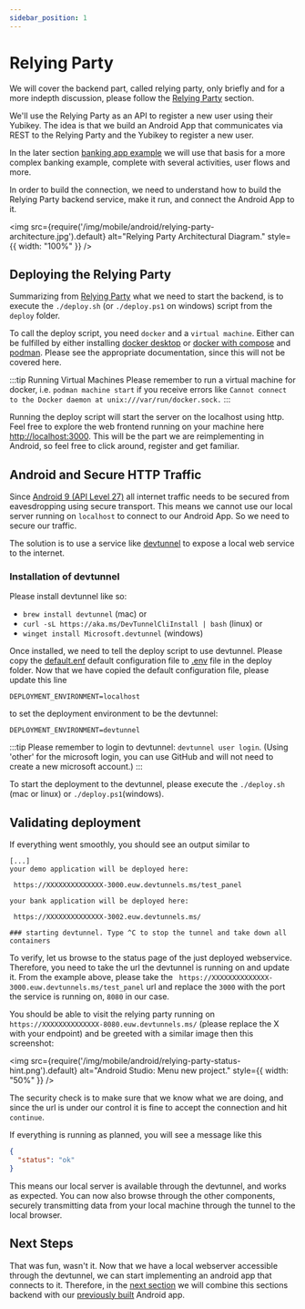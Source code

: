 ```yaml
---
sidebar_position: 1
---
```


# Relying Party

We will cover the backend part, called relying party, only briefly and for a more indepth discussion, please follow
the [Relying Party](/passkey-workshop/docs/category/relying-party) section.

We'll use the Relying Party as an API to register a new user using their Yubikey. The idea is that we build an Android
App that communicates via REST to the Relying Party and the Yubikey to register a new user.

In the later section [banking app example](advanced/getting-started.md) we will use that basis for a more complex
banking example, complete with several activities, user flows and more.

In order to build the connection, we need to understand how to build the Relying Party backend service, make it run, and
connect the Android App to it.

<img
src={require('/img/mobile/android/relying-party-architecture.jpg').default}
alt="Relying Party Architectural Diagram."
style={{ width: "100%" }}
/>

## Deploying the Relying Party

Summarizing from [Relying Party](/passkey-workshop/docs/category/relying-party) what we need to start the backend, is to
execute the `./deploy.sh` (or `./deploy.ps1` on windows) script from the `deploy` folder.

To call the deploy script, you need `docker` and a `virtual machine`. Either can be fulfilled by either
installing [docker desktop](https://docs.docker.com/desktop/)
or [docker with compose](https://docs.docker.com/compose/install/) and [podman](https://podman.io/docs/installation).
Please see the appropriate documentation, since this will not be covered here.

:::tip Running Virtual Machines
Please remember to run a virtual machine for docker, i.e. `podman machine start` if you receive errors like
```Cannot connect to the Docker daemon at unix:///var/run/docker.sock.```
:::

Running the deploy script will start the server on the localhost using http. Feel free to explore the web frontend
running on your machine here [http://localhost:3000](http://localhost:3000). This will be the part we are reimplementing
in Android, so feel free to click around, register and get familiar.

## Android and Secure HTTP Traffic

Since [Android 9 (API Level 27)](https://developer.android.com/privacy-and-security/security-config#CleartextTrafficPermitted)
all internet traffic needs to be secured from eavesdropping using secure transport. This means we cannot use our local
server running on `localhost` to connect to our Android App. So we need to secure our traffic.

The solution is to use a service like [devtunnel](https://learn.microsoft.com/en-gb/azure/developer/dev-tunnels/) to
expose a local web service to the internet.

### Installation of devtunnel

Please install devtunnel like so:

* `brew install devtunnel` (mac) or
* `curl -sL https://aka.ms/DevTunnelCliInstall | bash` (linux) or
* `winget install Microsoft.devtunnel` (windows)

Once installed, we need to tell the deploy script to use devtunnel. Please copy the [default.enf](/deploy/default.env)
default configuration file to [.env](/deploy/.env) file in the deploy folder. Now that we have copied the default
configuration file, please update this line

```
DEPLOYMENT_ENVIRONMENT=localhost
```

to set the deployment environment to be the devtunnel:

```
DEPLOYMENT_ENVIRONMENT=devtunnel
```

:::tip
Please remember to login to devtunnel: `devtunnel user login`. (Using 'other' for the microsoft login, you can use
GitHub and will not need to create a new microsoft account.)
:::

To start the deployment to the devtunnel, please execute the `./deploy.sh` (mac or linux) or `./deploy.ps1`(windows).

## Validating deployment

If everything went smoothly, you should see an output similar to

```shell
[...]
your demo application will be deployed here:

 https://XXXXXXXXXXXXXX-3000.euw.devtunnels.ms/test_panel 

your bank application will be deployed here:

 https://XXXXXXXXXXXXXX-3002.euw.devtunnels.ms/ 

### starting devtunnel. Type ^C to stop the tunnel and take down all containers
```

To verify, let us browse to the status page of the just deployed webservice. Therefore, you need to take the url the
devtunnel is running on and update it. From the example above, please take the
``` https://XXXXXXXXXXXXXX-3000.euw.devtunnels.ms/test_panel``` url and replace the `3000` with the port the service is
running on, `8080` in our case.

You should be able to visit the relying party running on  ```https://XXXXXXXXXXXXXX-8080.euw.devtunnels.ms/``` (please
replace the X with your endpoint) and be greeted with a similar image then this screenshot:

<img
src={require('/img/mobile/android/relying-party-status-hint.png').default}
alt="Android Studio: Menu new project."
style={{ width: "50%" }}
/>

The security check is to make sure that we know what we are doing, and since the url is under our control it is fine to
accept the connection and hit `continue`.

If everything is running as planned, you will see a message like this

```json
{
  "status": "ok"
}
```

This means our local server is available through the devtunnel, and works as expected. You can now also browse through
the other components, securely transmitting data from your local machine through the tunnel to the local browser.

## Next Steps

That was fun, wasn't it. Now that we have a local webserver accessible through the devtunnel, we can start implementing
an android app that connects to it. Therefore, in the [next section](authentication.md) we will combine this sections
backend with our [previously built](getting-started.md) Android app.
